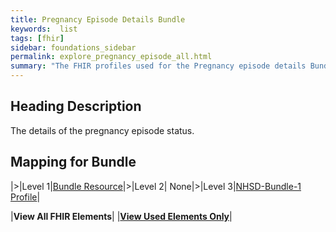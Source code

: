 ```yaml
---
title: Pregnancy Episode Details Bundle
keywords:  list
tags: [fhir]
sidebar: foundations_sidebar
permalink: explore_pregnancy_episode_all.html
summary: "The FHIR profiles used for the Pregnancy episode details Bundle"
---
```


## Heading Description ##
The details of the pregnancy episode status.

## Mapping for Bundle ##

|>|Level 1|[Bundle Resource](http://hl7.org/fhir/stu3/bundle.html)|>|Level 2| None|>|Level 3|[NHSD-Bundle-1 Profile](http://xxx)|

|**View All FHIR Elements**|    |**[View Used Elements Only](explore_pregnancy_episode.html#mapping-for-bundle)**| 
